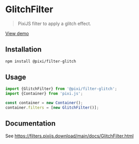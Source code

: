 # GlitchFilter

> PixiJS filter to apply a glitch effect.

[View demo](https://filters.pixijs.download/main/demo/index.html?enabled=GlitchFilter)

## Installation

```bash
npm install @pixi/filter-glitch
```

## Usage

```js
import {GlitchFilter} from '@pixi/filter-glitch';
import {Container} from 'pixi.js';

const container = new Container();
container.filters = [new GlitchFilter()];
```

## Documentation

See https://filters.pixijs.download/main/docs/GlitchFilter.html
